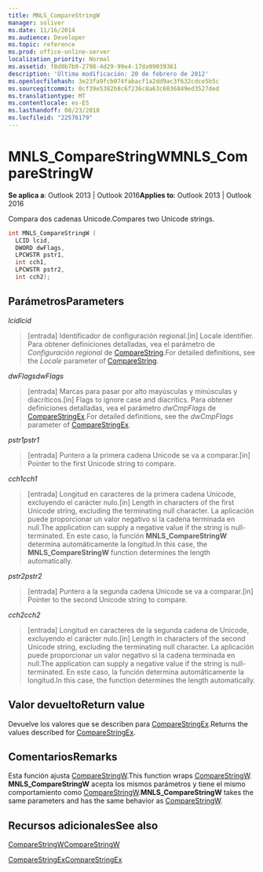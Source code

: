 ```yaml
---
title: MNLS_CompareStringW
manager: soliver
ms.date: 11/16/2014
ms.audience: Developer
ms.topic: reference
ms.prod: office-online-server
localization_priority: Normal
ms.assetid: f8d0b7b9-2798-4d29-99e4-17da99039361
description: 'Última modificación: 20 de febrero de 2012'
ms.openlocfilehash: 3e23fa9fcb074fabacf1a2dd9ac3f632cdce5b5c
ms.sourcegitcommit: 0cf39e5382b8c6f236c8a63c6036849ed3527ded
ms.translationtype: MT
ms.contentlocale: es-ES
ms.lasthandoff: 08/23/2018
ms.locfileid: "22576179"
---
```

# <a name="mnlscomparestringw"></a><span data-ttu-id="fc1bb-103">MNLS_CompareStringW</span><span class="sxs-lookup"><span data-stu-id="fc1bb-103">MNLS_CompareStringW</span></span>

  
  
<span data-ttu-id="fc1bb-104">**Se aplica a**: Outlook 2013 | Outlook 2016</span><span class="sxs-lookup"><span data-stu-id="fc1bb-104">**Applies to**: Outlook 2013 | Outlook 2016</span></span> 
  
<span data-ttu-id="fc1bb-105">Compara dos cadenas Unicode.</span><span class="sxs-lookup"><span data-stu-id="fc1bb-105">Compares two Unicode strings.</span></span>
  
```cpp
int MNLS_CompareStringW (
  LCID lcid,
  DWORD dwFlags,
  LPCWSTR pstr1,
  int cch1,
  LPCWSTR pstr2,
  int cch2);
```

## <a name="parameters"></a><span data-ttu-id="fc1bb-106">Parámetros</span><span class="sxs-lookup"><span data-stu-id="fc1bb-106">Parameters</span></span>

 <span data-ttu-id="fc1bb-107">_lcid_</span><span class="sxs-lookup"><span data-stu-id="fc1bb-107">_lcid_</span></span>
  
> <span data-ttu-id="fc1bb-108">[entrada] Identificador de configuración regional.</span><span class="sxs-lookup"><span data-stu-id="fc1bb-108">[in] Locale identifier.</span></span> <span data-ttu-id="fc1bb-109">Para obtener definiciones detalladas, vea el parámetro de _Configuración regional_ de [CompareString](http://msdn.microsoft.com/en-us/library/dd317759%28VS.85%29.aspx).</span><span class="sxs-lookup"><span data-stu-id="fc1bb-109">For detailed definitions, see the  _Locale_ parameter of [CompareString](http://msdn.microsoft.com/en-us/library/dd317759%28VS.85%29.aspx).</span></span>
    
 <span data-ttu-id="fc1bb-110">_dwFlags_</span><span class="sxs-lookup"><span data-stu-id="fc1bb-110">_dwFlags_</span></span>
  
> <span data-ttu-id="fc1bb-111">[entrada] Marcas para pasar por alto mayúsculas y minúsculas y diacríticos.</span><span class="sxs-lookup"><span data-stu-id="fc1bb-111">[in] Flags to ignore case and diacritics.</span></span> <span data-ttu-id="fc1bb-112">Para obtener definiciones detalladas, vea el parámetro _dwCmpFlags_ de [CompareStringEx](http://msdn.microsoft.com/en-us/library/dd317761%28VS.85%29.aspx).</span><span class="sxs-lookup"><span data-stu-id="fc1bb-112">For detailed definitions, see the  _dwCmpFlags_ parameter of [CompareStringEx](http://msdn.microsoft.com/en-us/library/dd317761%28VS.85%29.aspx).</span></span>
    
 <span data-ttu-id="fc1bb-113">_pstr1_</span><span class="sxs-lookup"><span data-stu-id="fc1bb-113">_pstr1_</span></span>
  
> <span data-ttu-id="fc1bb-114">[entrada] Puntero a la primera cadena Unicode se va a comparar.</span><span class="sxs-lookup"><span data-stu-id="fc1bb-114">[in] Pointer to the first Unicode string to compare.</span></span>
    
 <span data-ttu-id="fc1bb-115">_cch1_</span><span class="sxs-lookup"><span data-stu-id="fc1bb-115">_cch1_</span></span>
  
> <span data-ttu-id="fc1bb-116">[entrada] Longitud en caracteres de la primera cadena Unicode, excluyendo el carácter nulo.</span><span class="sxs-lookup"><span data-stu-id="fc1bb-116">[in] Length in characters of the first Unicode string, excluding the terminating null character.</span></span> <span data-ttu-id="fc1bb-117">La aplicación puede proporcionar un valor negativo si la cadena terminada en null.</span><span class="sxs-lookup"><span data-stu-id="fc1bb-117">The application can supply a negative value if the string is null-terminated.</span></span> <span data-ttu-id="fc1bb-118">En este caso, la función **MNLS_CompareStringW** determina automáticamente la longitud.</span><span class="sxs-lookup"><span data-stu-id="fc1bb-118">In this case, the **MNLS_CompareStringW** function determines the length automatically.</span></span> 
    
 <span data-ttu-id="fc1bb-119">_pstr2_</span><span class="sxs-lookup"><span data-stu-id="fc1bb-119">_pstr2_</span></span>
  
> <span data-ttu-id="fc1bb-120">[entrada] Puntero a la segunda cadena Unicode se va a comparar.</span><span class="sxs-lookup"><span data-stu-id="fc1bb-120">[in] Pointer to the second Unicode string to compare.</span></span>
    
 <span data-ttu-id="fc1bb-121">_cch2_</span><span class="sxs-lookup"><span data-stu-id="fc1bb-121">_cch2_</span></span>
  
> <span data-ttu-id="fc1bb-122">[entrada] Longitud en caracteres de la segunda cadena de Unicode, excluyendo el carácter nulo.</span><span class="sxs-lookup"><span data-stu-id="fc1bb-122">[in] Length in characters of the second Unicode string, excluding the terminating null character.</span></span> <span data-ttu-id="fc1bb-123">La aplicación puede proporcionar un valor negativo si la cadena terminada en null.</span><span class="sxs-lookup"><span data-stu-id="fc1bb-123">The application can supply a negative value if the string is null-terminated.</span></span> <span data-ttu-id="fc1bb-124">En este caso, la función determina automáticamente la longitud.</span><span class="sxs-lookup"><span data-stu-id="fc1bb-124">In this case, the function determines the length automatically.</span></span>
    
## <a name="return-value"></a><span data-ttu-id="fc1bb-125">Valor devuelto</span><span class="sxs-lookup"><span data-stu-id="fc1bb-125">Return value</span></span>

<span data-ttu-id="fc1bb-126">Devuelve los valores que se describen para [CompareStringEx](http://msdn.microsoft.com/en-us/library/dd317761%28VS.85%29.aspx).</span><span class="sxs-lookup"><span data-stu-id="fc1bb-126">Returns the values described for [CompareStringEx](http://msdn.microsoft.com/en-us/library/dd317761%28VS.85%29.aspx).</span></span>
  
## <a name="remarks"></a><span data-ttu-id="fc1bb-127">Comentarios</span><span class="sxs-lookup"><span data-stu-id="fc1bb-127">Remarks</span></span>

<span data-ttu-id="fc1bb-128">Esta función ajusta [CompareStringW](http://msdn.microsoft.com/en-us/library/dd317759%28VS.85%29.aspx).</span><span class="sxs-lookup"><span data-stu-id="fc1bb-128">This function wraps [CompareStringW](http://msdn.microsoft.com/en-us/library/dd317759%28VS.85%29.aspx).</span></span> <span data-ttu-id="fc1bb-129">**MNLS_CompareStringW** acepta los mismos parámetros y tiene el mismo comportamiento como [CompareStringW](http://msdn.microsoft.com/en-us/library/dd317759%28VS.85%29.aspx).</span><span class="sxs-lookup"><span data-stu-id="fc1bb-129">**MNLS_CompareStringW** takes the same parameters and has the same behavior as [CompareStringW](http://msdn.microsoft.com/en-us/library/dd317759%28VS.85%29.aspx).</span></span>
  
## <a name="see-also"></a><span data-ttu-id="fc1bb-130">Recursos adicionales</span><span class="sxs-lookup"><span data-stu-id="fc1bb-130">See also</span></span>



[<span data-ttu-id="fc1bb-131">CompareStringW</span><span class="sxs-lookup"><span data-stu-id="fc1bb-131">CompareStringW</span></span>](http://msdn.microsoft.com/en-us/library/dd317759%28VS.85%29.aspx)
  
[<span data-ttu-id="fc1bb-132">CompareStringEx</span><span class="sxs-lookup"><span data-stu-id="fc1bb-132">CompareStringEx</span></span>](http://msdn.microsoft.com/en-us/library/dd317761%28VS.85%29.aspx)

